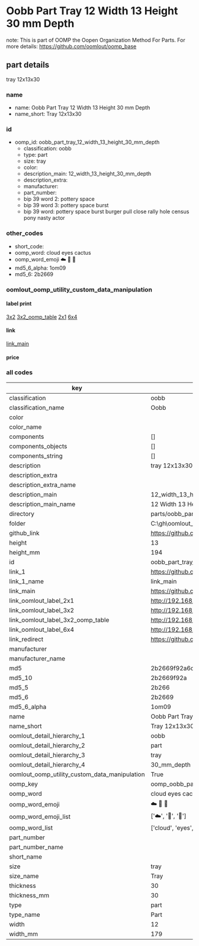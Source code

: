 # Oobb Part Tray 12 Width 13 Height 30 mm Depth  

note: This is part of OOMP the Oopen Organization Method For Parts. For more details: https://github.com/oomlout/oomp_base

##  part details
  



tray 12x13x30



### name
* name: Oobb Part Tray 12 Width 13 Height 30 mm Depth
* name_short: Tray 12x13x30 
### id
* oomp_id: oobb_part_tray_12_width_13_height_30_mm_depth
  * classification: oobb
  * type: part
  * size: tray
  * color: 
  * description_main: 12_width_13_height_30_mm_depth
  * description_extra: 
  * manufacturer: 
  * part_number: 
  * bip 39 word 2: pottery space
  * bip 39 word 3: pottery space burst
  * bip 39 word: pottery space burst burger pull close rally hole census pony nasty actor

### other_codes
* short_code: 
* oomp_word: cloud eyes cactus
* oomp_word_emoji :cloud: :eyes: :cactus:
* md5_6_alpha: 1om09
* md5_6: 2b2669






### oomlout_oomp_utility_custom_data_manipulation
#### label print
[3x2](http://192.168.1.245:1112/?label=oomp%201om09)
[3x2_oomp_table](http://192.168.1.108:1112/?label=oomp%201om09)
[2x1](http://192.168.1.242:1112/?label=oomp%201om09)
[6x4](http://192.168.1.55:1112/?label=oomp%201om09)    

#### link

[link_main](https://github.com/oomlout/oomlout_oobb_version_4_generated_parts/tree/main/navigation_oomp/oobb/part/tray/12_width_13_height_30_mm_depth/part)                              

#### price







### all codes 
| key | value |  
| --- | --- |  
| classification | oobb |  
| classification_name | Oobb |  
| color |  |  
| color_name |  |  
| components | [] |  
| components_objects | [] |  
| components_string | [] |  
| description | tray 12x13x30 |  
| description_extra |  |  
| description_extra_name |  |  
| description_main | 12_width_13_height_30_mm_depth |  
| description_main_name | 12 Width 13 Height 30 mm Depth |  
| directory | parts/oobb_part_tray_12_width_13_height_30_mm_depth |  
| folder | C:\gh\oomlout_oobb_version_4_generated_parts\parts\oobb_part_tray_12_width_13_height_30_mm_depth |  
| github_link | https://github.com/oomlout/oomlout_oomp_part_src/tree/main/parts/oobb_part_tray_12_width_13_height_30_mm_depth |  
| height | 13 |  
| height_mm | 194 |  
| id | oobb_part_tray_12_width_13_height_30_mm_depth |  
| link_1 | https://github.com/oomlout/oomlout_oobb_version_4_generated_parts/tree/main/navigation_oomp/oobb/part/tray/12_width_13_height_30_mm_depth/part |  
| link_1_name | link_main |  
| link_main | https://github.com/oomlout/oomlout_oobb_version_4_generated_parts/tree/main/navigation_oomp/oobb/part/tray/12_width_13_height_30_mm_depth/part |  
| link_oomlout_label_2x1 | http://192.168.1.242:1112/?label=oomp%201om09 |  
| link_oomlout_label_3x2 | http://192.168.1.245:1112/?label=oomp%201om09 |  
| link_oomlout_label_3x2_oomp_table | http://192.168.1.108:1112/?label=oomp%201om09 |  
| link_oomlout_label_6x4 | http://192.168.1.55:1112/?label=oomp%201om09 |  
| link_redirect | https://github.com/oomlout/oomlout_oobb_version_4_generated_parts/tree/main/parts/oobb_tray_12_13_30 |  
| manufacturer |  |  
| manufacturer_name |  |  
| md5 | 2b2669f92a6cb628aed6a1ea3db41547 |  
| md5_10 | 2b2669f92a |  
| md5_5 | 2b266 |  
| md5_6 | 2b2669 |  
| md5_6_alpha | 1om09 |  
| name | Oobb Part Tray 12 Width 13 Height 30 mm Depth |  
| name_short | Tray 12x13x30  |  
| oomlout_detail_hierarchy_1 | oobb |  
| oomlout_detail_hierarchy_2 | part |  
| oomlout_detail_hierarchy_3 | tray |  
| oomlout_detail_hierarchy_4 | 30_mm_depth |  
| oomlout_oomp_utility_custom_data_manipulation | True |  
| oomp_key | oomp_oobb_part_tray_12_width_13_height_30_mm_depth |  
| oomp_word | cloud eyes cactus |  
| oomp_word_emoji | :cloud: :eyes: :cactus: |  
| oomp_word_emoji_list | [':cloud:', ':eyes:', ':cactus:'] |  
| oomp_word_list | ['cloud', 'eyes', 'cactus'] |  
| part_number |  |  
| part_number_name |  |  
| short_name |  |  
| size | tray |  
| size_name | Tray |  
| thickness | 30 |  
| thickness_mm | 30 |  
| type | part |  
| type_name | Part |  
| width | 12 |  
| width_mm | 179 |  
